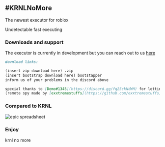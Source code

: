 ## #KRNLNoMore

The newest executor for roblox

Undetectable fast executing

### Downloads and support

The executor is currently in development but you can reach out to us [here](https://discord.gg/pn5mcxzZD9)

```markdown
download links:

(insert zip download here) .zip
(insert bootstrap download here) bootstapper
inform us of your problems in the discord above

special thanks to [Demo#1345](https://discord.gg/fq25ckNdWH) for letting us use their script
(remote spy made by [exxtremestuffs](https://github.com/exxtremestuffs))
```

### Compared to KRNL

![epic spreadsheet](/LustNSDev.github.io/spreadsheet.png)

### Enjoy

krnl no more
